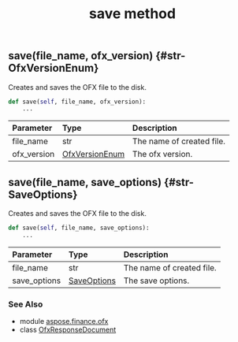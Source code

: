 ﻿---
title: save method
second_title: Aspose.Finance for Python via .NET API References
description: 
type: docs
weight: 20
url: /python-net/aspose.finance.ofx/ofxresponsedocument/save/
is_root: false
---

## save(file_name, ofx_version) {#str-OfxVersionEnum}

Creates and saves the OFX file to the disk.



```python
def save(self, file_name, ofx_version):
    ...
```


| Parameter | Type | Description |
| :- | :- | :- |
| file_name | str | The name of created file. |
| ofx_version | [OfxVersionEnum](/finance/python-net/aspose.finance.ofx/ofxversionenum) | The ofx version. |


## save(file_name, save_options) {#str-SaveOptions}

Creates and saves the OFX file to the disk.



```python
def save(self, file_name, save_options):
    ...
```


| Parameter | Type | Description |
| :- | :- | :- |
| file_name | str | The name of created file. |
| save_options | [SaveOptions](/finance/python-net/aspose.finance.ofx/saveoptions) | The save options. |



### See Also
* module [aspose.finance.ofx](../../)
* class [OfxResponseDocument](/finance/python-net/aspose.finance.ofx/ofxresponsedocument)
